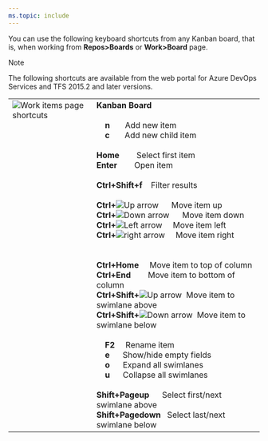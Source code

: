 ```yaml
---
ms.topic: include
---
```



<a id="kanban-board-shortcuts"></a>

You can use the following keyboard shortcuts from any Kanban board, that is, when working from **Repos>Boards** or **Work>Board** page.  

> [!NOTE]  
> The following shortcuts are available from the web portal for Azure DevOps Services and TFS 2015.2 and later versions. 

<table width="70%">
<tbody valign="top">
<tr>
<td><img src="/azure/devops/_shared/_img/keyboard-shortcuts/kanban-board-shortcuts.png" alt="Work items page shortcuts"/></td>
<td>
<strong>Kanban Board</strong><br/><br/>
&nbsp;&nbsp;&nbsp;&nbsp;<strong>n</strong>&nbsp;&nbsp;&nbsp;&nbsp;&nbsp;&nbsp;&nbsp;Add new item <br/>
&nbsp;&nbsp;&nbsp;&nbsp;<strong>c</strong>&nbsp;&nbsp;&nbsp;&nbsp;&nbsp;&nbsp;&nbsp;Add new child item<br/><br/>
<strong>Home</strong>&nbsp;&nbsp;&nbsp;&nbsp;&nbsp;&nbsp;&nbsp;&nbsp;Select first item <br/>
<strong>Enter</strong>&nbsp;&nbsp;&nbsp;&nbsp;&nbsp;&nbsp;&nbsp;&nbsp;Open item<br/>
<br/>
<strong>Ctrl+Shift+f</strong>&nbsp;&nbsp;&nbsp;&nbsp;Filter results<br/>
<br/>
<strong>Ctrl+</strong><img src="/azure/devops/boards/_img/icons/Arrow_Up.png" alt="Up arrow"/> &nbsp;&nbsp;&nbsp;&nbsp;&nbsp;Move item up<br/>
<strong>Ctrl+</strong><img src="/azure/devops/boards/_img/icons/Arrow_Down.png" alt="Down arrow"/>&nbsp;&nbsp;&nbsp;&nbsp;&nbsp;&nbsp;Move item down<br/>
<strong>Ctrl+</strong><img src="/azure/devops/boards/_img/icons/Arrow_Next.png" alt="Left arrow"/>&nbsp;&nbsp;&nbsp;&nbsp;&nbsp;Move item left<br/>
<strong>Ctrl+</strong><img src="/azure/devops/boards/_img/icons/Arrow_Previous.png" alt="right arrow"/>&nbsp;&nbsp;&nbsp;&nbsp;&nbsp;Move item right<br/><br/><br/>
<strong>Ctrl+Home</strong>&nbsp;&nbsp;&nbsp;&nbsp;&nbsp;Move item to top of column<br/>
<strong>Ctrl+End</strong>&nbsp;&nbsp;&nbsp;&nbsp;&nbsp;&nbsp;&nbsp;&nbsp;Move item to bottom of column<br/>
<strong>Ctrl+Shift+</strong><img src="/azure/devops/boards/_img/icons/Arrow_Up.png" alt="Up arrow"/>&nbsp;&nbsp;Move item to swimlane above<br/>
<strong>Ctrl+Shift+</strong><img src="/azure/devops/boards/_img/icons/Arrow_Down.png" alt="Down arrow"/>&nbsp;&nbsp;Move item to swimlane below <br/>
<br/>
&nbsp;&nbsp;&nbsp;&nbsp;<strong>F2</strong>&nbsp;&nbsp;&nbsp;&nbsp;&nbsp;Rename item<br/>
&nbsp;&nbsp;&nbsp;&nbsp;<strong>e</strong>&nbsp;&nbsp;&nbsp;&nbsp;&nbsp;&nbsp;Show/hide empty fields<br/>
&nbsp;&nbsp;&nbsp;&nbsp;<strong>o</strong>&nbsp;&nbsp;&nbsp;&nbsp;&nbsp;&nbsp;Expand all swimlanes<br/>
&nbsp;&nbsp;&nbsp;&nbsp;<strong>u</strong>&nbsp;&nbsp;&nbsp;&nbsp;&nbsp;&nbsp;Collapse all swimlanes<br/>
<br/> 
<strong>Shift+Pageup</strong>&nbsp;&nbsp;&nbsp;&nbsp;&nbsp;&nbsp;Select first/next swimlane above<br/>
<strong>Shift+Pagedown</strong>&nbsp;&nbsp;&nbsp;Select last/next swimlane below<br/>
</td>
</tr>
</tbody>
</table>
